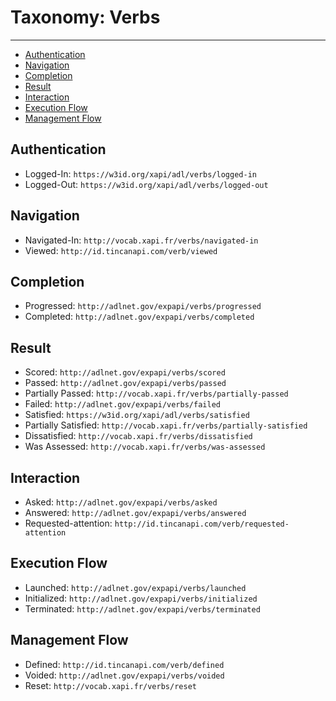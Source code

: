 # Taxonomy: Verbs

---

- [Authentication](#authentication)
- [Navigation](#navigation)
- [Completion](#completion)
- [Result](#result)
- [Interaction](#interaction)
- [Execution Flow](#execution-flow)
- [Management Flow](#management-flow)


<a name="authentication"></a>
## Authentication

- Logged-In: `https://w3id.org/xapi/adl/verbs/logged-in`
- Logged-Out: `https://w3id.org/xapi/adl/verbs/logged-out`


<a name="navigation"></a>
## Navigation

- Navigated-In: `http://vocab.xapi.fr/verbs/navigated-in`
- Viewed: `http://id.tincanapi.com/verb/viewed`


<a name="completion"></a>
## Completion

- Progressed: `http://adlnet.gov/expapi/verbs/progressed`
- Completed: `http://adlnet.gov/expapi/verbs/completed`


<a name="result"></a>
## Result

- Scored: `http://adlnet.gov/expapi/verbs/scored`
- Passed: `http://adlnet.gov/expapi/verbs/passed`
- Partially Passed: `http://vocab.xapi.fr/verbs/partially-passed`
- Failed: `http://adlnet.gov/expapi/verbs/failed`
- Satisfied: `https://w3id.org/xapi/adl/verbs/satisfied`
- Partially Satisfied: `http://vocab.xapi.fr/verbs/partially-satisfied`
- Dissatisfied: `http://vocab.xapi.fr/verbs/dissatisfied`
- Was Assessed: `http://vocab.xapi.fr/verbs/was-assessed`


<a name="interaction"></a>
## Interaction

- Asked: `http://adlnet.gov/expapi/verbs/asked`
- Answered: `http://adlnet.gov/expapi/verbs/answered`
- Requested-attention: `http://id.tincanapi.com/verb/requested-attention`


<a name="execution-flow"></a>
## Execution Flow

- Launched: `http://adlnet.gov/expapi/verbs/launched`
- Initialized: `http://adlnet.gov/expapi/verbs/initialized`
- Terminated: `http://adlnet.gov/expapi/verbs/terminated`


<a name="management-flow"></a>
## Management Flow

- Defined: `http://id.tincanapi.com/verb/defined`
- Voided: `http://adlnet.gov/expapi/verbs/voided`
- Reset: `http://vocab.xapi.fr/verbs/reset`




